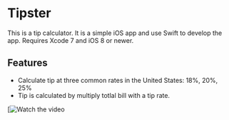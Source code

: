 # Tipster

This is a tip calculator. It is a simple iOS app and use Swift to develop the app.
Requires Xcode 7 and iOS 8 or newer.

## Features
- Calculate tip at three common rates in the United States: 18%, 20%, 25%
- Tip is calculated by multiply totlal bill with a tip rate.

[![Watch the video](https://www.youtube.com/watch?v=wIsLzAT5WyA&feature=youtu.be)


